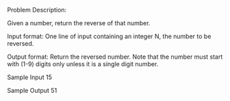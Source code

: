 Problem Description:

Given a number, return the reverse of that number.

Input format:
One line of input containing an integer N, the number to be reversed.

Output format:
Return the reversed number. Note that the number must start with (1-9) digits only unless it is a single digit number.

Sample Input
15

Sample Output
51

